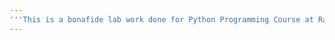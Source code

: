 ```yaml
---
'''This is a bonafide lab work done for Python Programming Course at Rajalakshmi Engineering College'''
---
```

